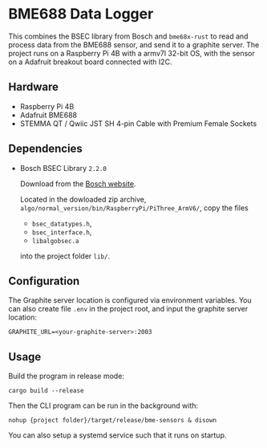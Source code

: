 # BME688 Data Logger

This combines the BSEC library from Bosch and `bme68x-rust` to read and process data from the BME688 sensor, and send it to a graphite server. The project runs on a Raspberry Pi 4B with a armv7l 32-bit OS, with the sensor on a Adafruit breakout board connected with I2C.

## Hardware

- Raspberry Pi 4B
- Adafruit BME688
- STEMMA QT / Qwiic JST SH 4-pin Cable with Premium Female Sockets

## Dependencies

- Bosch BSEC Library `2.2.0`

  Download from the [Bosch website](https://www.bosch-sensortec.com/software-tools/software/bme688-software/#Library). 

  Located in the dowloaded zip archive, `algo/normal_version/bin/RaspberryPi/PiThree_ArmV6/`, copy the files 

  - `bsec_datatypes.h`, 
  - `bsec_interface.h`,
  - `libalgobsec.a` 

  into the project folder `lib/`.

## Configuration

The Graphite server location is configured via environment variables. You can also create file `.env` in the project root, and input the graphite server location:

```shell
GRAPHITE_URL=<your-graphite-server>:2003
```

## Usage

Build the program in release mode:

```shell
cargo build --release
```

Then the CLI program can be run in the background with:

```shell
nohup {project folder}/target/release/bme-sensors & disown
```

You can also setup a systemd service such that it runs on startup.
